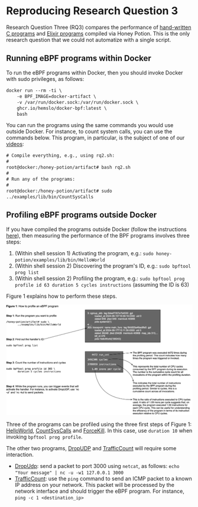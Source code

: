 # Reproducing Research Question 3

Research Question Three (RQ3) compares the performance of [hand-written C programs](../../benchmarks) and [Elixir programs](../../examples/lib/) compiled via Honey Potion.
This is the only research question that we could not automatize with a single script.

## Running eBPF programs within Docker

To run the eBPF programs within Docker, then you should invoke Docker with sudo privileges, as follows:

```
docker run --rm -ti \
    -e BPF_IMAGE=docker-artifact \
    -v /var/run/docker.sock:/var/run/docker.sock \
    ghcr.io/hemslo/docker-bpf:latest \
    bash
```

You can run the programs using the same commands you would use outside Docker.
For instance, to count system calls, you can use the commands below.
This program, in particular, is the subject of one of our [videos](https://youtu.be/Q5GO-FFapVw?feature=shared):

```
# Compile everything, e.g., using rq2.sh:
#
root@docker:/honey-potion/artifact# bash rq2.sh 
#
# Run any of the programs:
#
root@docker:/honey-potion/artifact# sudo ../examples/lib/bin/CountSysCalls 
```

## Profiling eBPF programs outside Docker

If you have compiled the programs outside Docker (follow the instructions [here](../)), then measuring the performance of the BPF programs involves three steps:

1. (Within shell session 1) Activating the program, e.g.: `sudo honey-potion/examples/lib/bin/HelloWorld`
2. (Within shell session 2) Discovering the program's ID, e.g.: `sudo bpftool prog list`
3. (Within shell session 2) Profiling the program, e.g.: `sudo bpftool prog profile id 63 duration 5 cycles instructions` (assuming the ID is 63)

Figure 1 explains how to perform these steps.

![How to profile eBPF programs](../../assets/howToProfile.png "How to profile eBPF programs")

Three of the programs can be profiled using the three first steps of Figure 1: [HelloWorld](../../examples/lib/HelloWorld.ex), [CountSysCalls](../../examples/lib/CountSysCalls.ex) and [ForceKill](../../examples/lib/Forcekill.ex).
In this case, use `duration 10` when invoking `bpftool prog profile`.

The other two programs, [DropUDP](../../examples/lib/DropUdp.ex) and [TrafficCount](../../examples/lib/TrafficCount.ex) will require some interaction.

* [DropUdp](../../examples/lib/DropUdp.ex): send a packet to port 3000 using `netcat`, as follows: `echo "Your message" | nc -u -w1 127.0.0.1 3000`
* [TrafficCount](../../examples/lib/TrafficCount.ex): use the `ping` command to send an ICMP packet to a known IP address on your network. This packet will be processed by the network interface and should trigger the eBPF program.
For instance, `ping -c 1 <destination_ip>`